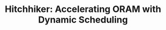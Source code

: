 ---
title: "Hitchhiker: Accelerating ORAM with Dynamic Scheduling"
collection: publications
permalink: /publications/hitchhiker
venue: 'IEEE Transactions on Computers (TC)'
paperurl: 'https://ieeexplore.ieee.org/document/10054069/'
authors: '<b>Jingsen Zhu</b>, Mengming Li, Xingjian Zhang, Kai Bu, Miao Zhang, Tianqi Song'
---